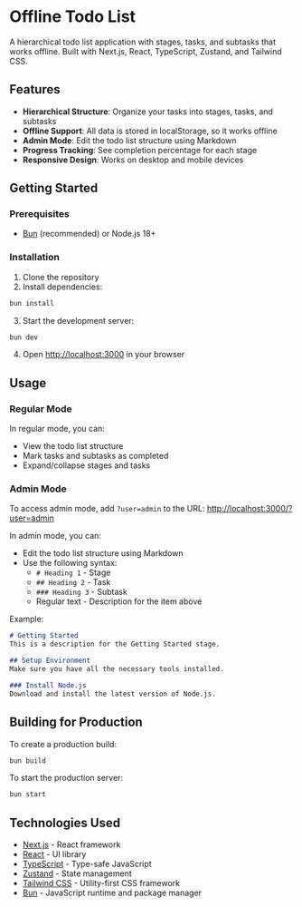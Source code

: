 # Offline Todo List

A hierarchical todo list application with stages, tasks, and subtasks that works offline. Built with Next.js, React, TypeScript, Zustand, and Tailwind CSS.

## Features

- **Hierarchical Structure**: Organize your tasks into stages, tasks, and subtasks
- **Offline Support**: All data is stored in localStorage, so it works offline
- **Admin Mode**: Edit the todo list structure using Markdown
- **Progress Tracking**: See completion percentage for each stage
- **Responsive Design**: Works on desktop and mobile devices

## Getting Started

### Prerequisites

- [Bun](https://bun.sh/) (recommended) or Node.js 18+

### Installation

1. Clone the repository
2. Install dependencies:

```bash
bun install
```

3. Start the development server:

```bash
bun dev
```

4. Open [http://localhost:3000](http://localhost:3000) in your browser

## Usage

### Regular Mode

In regular mode, you can:

- View the todo list structure
- Mark tasks and subtasks as completed
- Expand/collapse stages and tasks

### Admin Mode

To access admin mode, add `?user=admin` to the URL: [http://localhost:3000/?user=admin](http://localhost:3000/?user=admin)

In admin mode, you can:

- Edit the todo list structure using Markdown
- Use the following syntax:
  - `# Heading 1` - Stage
  - `## Heading 2` - Task
  - `### Heading 3` - Subtask
  - Regular text - Description for the item above

Example:

```markdown
# Getting Started
This is a description for the Getting Started stage.

## Setup Environment
Make sure you have all the necessary tools installed.

### Install Node.js
Download and install the latest version of Node.js.
```

## Building for Production

To create a production build:

```bash
bun build
```

To start the production server:

```bash
bun start
```

## Technologies Used

- [Next.js](https://nextjs.org/) - React framework
- [React](https://reactjs.org/) - UI library
- [TypeScript](https://www.typescriptlang.org/) - Type-safe JavaScript
- [Zustand](https://zustand-demo.pmnd.rs/) - State management
- [Tailwind CSS](https://tailwindcss.com/) - Utility-first CSS framework
- [Bun](https://bun.sh/) - JavaScript runtime and package manager
